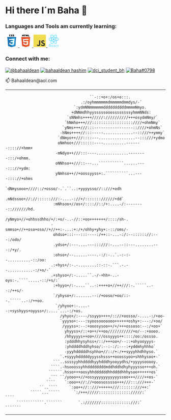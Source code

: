 # Hi there I´m Baha 👋

<h3 align="left">Languages and Tools am currently learning:</h3>
<p align="left"> <a href="https://www.w3schools.com/css/" target="_blank" rel="noreferrer"> <img src="https://raw.githubusercontent.com/devicons/devicon/master/icons/css3/css3-original-wordmark.svg" alt="css3" width="40" height="40"/> </a> <a href="https://www.w3.org/html/" target="_blank" rel="noreferrer"> <img src="https://raw.githubusercontent.com/devicons/devicon/master/icons/html5/html5-original-wordmark.svg" alt="html5" width="40" height="40"/> </a> <a href="https://developer.mozilla.org/en-US/docs/Web/JavaScript" target="_blank" rel="noreferrer"> <img src="https://raw.githubusercontent.com/devicons/devicon/master/icons/javascript/javascript-original.svg" alt="javascript" width="40" height="40"/> </a> <a href="https://reactjs.org/" target="_blank" rel="noreferrer"> <img src="https://raw.githubusercontent.com/devicons/devicon/master/icons/react/react-original-wordmark.svg" alt="react" width="40" height="40"/> </a> </p> 

<h3 align="left">Connect with me:</h3>

<p align="left">
<a href="https://twitter.com/@bahaaldean" target="blank"><img align="center" src="https://raw.githubusercontent.com/rahuldkjain/github-profile-readme-generator/master/src/images/icons/Social/twitter.svg" alt="@bahaaldean" height="30" width="40" /></a>
<a href="https://linkedin.com/in/bahaaldean hashim" target="blank"><img align="center" src="https://raw.githubusercontent.com/rahuldkjain/github-profile-readme-generator/master/src/images/icons/Social/linked-in-alt.svg" alt="bahaaldean hashim" height="30" width="40" /></a>
<a href="https://instagram.com/dci_student_bh" target="blank"><img align="center" src="https://raw.githubusercontent.com/rahuldkjain/github-profile-readme-generator/master/src/images/icons/Social/instagram.svg" alt="dci_student_bh" height="30" width="40" /></a>
<a href="https://discord.gg/Baha#0798" target="blank"><img align="center" src="https://raw.githubusercontent.com/rahuldkjain/github-profile-readme-generator/master/src/images/icons/Social/discord.svg" alt="Baha#0798" height="30" width="40" /></a>

</p>
</p> 📫 Bahaaldean@aol.com </p>

 ---                                                                                                   
                                                                                                    
                                                                                                    
                                                                                                    
                                                                                                    
                                                                                                    
                                                                                                    
                                         ``-::+o+:/os+o:::.                                         
                                     .:/oyhmmmmmmdmmmmmdmmdys/-`                                    
                                  `:ydmNNmmmmmmddddddddddmmmmNmyo.                                  
                                 +dNNmdhhyysssssooossssssssyhmmNNds:                                
                               `sNNmhs++++/////://////////+++osydmNmy/`                             
                              `hNmho+++///::::::::::::::::::////+ohmNmy`                            
                             `yNms+++///:::-----------------::////+ohmNs`                           
                            -hNms++++//:::-----.............--::///++ymmy`                          
                           `dNmyo++///::::---................--:::///+ydmo                          
                           oNmhoo+///::::::----..........-------:::://+hmm+                         
                          -mNdyo++///:::----..............--------:::/+ohmm.                        
                          oNNhso++///::---...```````````......----::://+ydm:                        
                          yNmhso++//+oossyyss+:.``````````...----:::://+ohms                        
                         `dNmysooo+////::/+osso/-.`.``..:+yyyysso//::///+odh                        
                         .mNdssoo+//://::::::///:-....-://+/::::::://////+dd`                       
                         :mNhsoo+//os+/:::://::/+:....-/:--------::///////hd.                       
                        /yNmyo+//+ohhssdhho/+/:+o/-..-//::+oo+++++++/::::/sh-.                      
                        -smmso+//++oso+oso//+//++:-...:+:/+/ohhy+yhy+:-::/oms/-                     
                         ohdso+:::---:::----:/++::-...-:/:--:::::://:---:/odo/                      
                         .ydso+/:---....---:::///:-...--::---........---:/+y/.                      
                         :ohso+/--......----.-:/:-..`.-:-:--..........-::/oo:                       
                        .:+hys+/:-.-........::-::-.```.-.--...........-:/+o/-`                      
                        .+shyso+/:-.....``.-/-+hh+-..-oys:-.````.....-::/+s/:`                      
                         :+hyyo+/:-....``..-:++++o+//++///:-.`````..--:/++s/-                       
                         `/yhyso+/:.......--:/+ooso/+oo/::--.`````..-:/++oo.                        
                          `/yhyoo+:-....--:+syshyys+oyyss+/:....`...-:/+os.                         
                            /yhyo+/:----/ssyyo++++/:://+oosso/-....-:/+oo-                          
                            `yyyso+:---:syoosooooooo++++++oshy+:---:/+oo/                           
                             /yyyss+:--:+ooosysoo++/+/+++ossoso:--:/+oo+`                           
                              yhyyss+/::+o++/++oo///////////+o/--:+oooo.                            
                              /hhyyyys++oo+////ossyyys++::::/oo:/ossso.                             
                              :ydddhhysyhss+/::/+++oo+/--::+ohyooyyys-                              
                              :yhddddhddhyhso/:--:-:/:---:+yddmhyhhho`                              
                              -yyyhdddddhsyhho+//::/+:/++syyyhhdhhyso.`                             
                            `.+syyyhdddddyyysshsss++ooossyoo+shhhysoo+-`                            
                         ```..ssssyyhhddddhyyhdddhyooyydhs/+yyyysooooy.                             
                        ````.-hsooossyhhddddddddmddhddhdhyhyyysso+++oh.`                            
                       ``````.hsso+++oosyhhddddddhhddddhhhysoo++++++os`                             
                       .``` ``/yooo++//+ossyyyyyyyyyyyssoo+++////++os-`                             
                      ````    `:ooo++//://+ooososssso+++///:::///+++-`                              
                   ``..````     `:oo++//::///++++++///:::::::///++:`                                
               `````...`````      `:/+++/////:::::::::::::://///:`              ````                
         ````````````.```````       `.:///////:::::::::::::///:`                 ```````            
---






